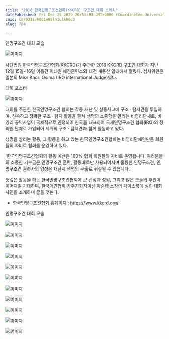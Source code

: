 ```yaml
---
title: "2018 한국인명구조견협회(KKCRD) 구조견 대회 스케치"
datePublished: Fri Dec 25 2020 20:53:03 GMT+0000 (Coordinated Universal Time)
cuid: cm7031ivh001e08l41ulkh6d3
slug: 784

---
```



인명구조견 대회 모습

![이미지](https://cdn.hashnode.com/res/hashnode/image/upload/v1739254170423/06950437-9c88-445e-98b7-49c259cac8ec.jpeg)

사단법인 한국인명구조견협회(KKCRD)가 주관한 2018 KKCRD 구조견 대회가 지난 12월 15일~16일 이틀간 이태원 애견훈련소와 대전 계룡산 일대에서 열렸다. 심사위원은 일본의 Miss Kaori Osima (IRO international Judge)였다.

대회 포스터

![이미지](https://cdn.hashnode.com/res/hashnode/image/upload/v1739254172770/9c44e8b6-edc1-49d7-a374-da1507efb557.jpeg)

대회를 주관한 한국인명구조견 협회는 각종 재난 및 실종사고에 구조 · 탐지견을 투입하여, 신속하고 정확한 구조 · 탐지 활동을 펼쳐 생명의 소중함을 알리는 비영리단체로, 비영리 공익사업이 국제적으로 인정되어 한국을 대표하여 국제인명구조견 협회(IRO)의 정회원 단체로 가입되어 세계의 구조 · 탐지견과 함께 활동하고 있다.

생명을 살리는 활동, 그 활동을 하고 있는 한국인명구조견협회는 비영리단체인만큼 회원들의 자비로 협회를 운영하고 있다.

'한국인명구조견협회의 활동 예산은 100% 협회 회원들의 자비로 운영됩니다. 여러분들의 소중한 기부금은 인명구조견 훈련, 활동비로만 사용되어지며 훌륭한 인명구조견, 인명구조견 훈련사의 양성은 재난시 생명의 구출로 귀결될 수 있습니다.'

뜻깊은 활동을 하는 한국인명구조견협회에 큰 관심과 성원, 그리고 많은 분들의 후원이 이어지길 기대하며, 한국애견협회 경주지회장이신 박순태 소장의 페이스북에 실린 대회 사진을 소개하며 글을 맺는다.

- 한국인명구조견협회 홈페이지 : https://www.kkcrd.org/

인명구조견 대회 모습

![이미지](https://cdn.hashnode.com/res/hashnode/image/upload/v1739254175315/a484fd7b-1f56-4798-9750-58dfd76ab000.jpeg)

![이미지](https://cdn.hashnode.com/res/hashnode/image/upload/v1739254177512/83d31f25-ff9c-4fa4-8088-657dafa5007e.jpeg)

![이미지](https://cdn.hashnode.com/res/hashnode/image/upload/v1739254179774/98935e6e-46b2-4215-87b2-23eae4ac4698.jpeg)

![이미지](https://cdn.hashnode.com/res/hashnode/image/upload/v1739254181616/1bfbaec0-3c18-4cb0-88d8-2f3ad26b12c5.jpeg)

![이미지](https://cdn.hashnode.com/res/hashnode/image/upload/v1739254183224/ee72cf1e-aced-4126-9df5-3adc7c41e036.jpeg)

![이미지](https://cdn.hashnode.com/res/hashnode/image/upload/v1739254185094/b519e885-9d41-4624-ab64-9081558997b9.jpeg)

![이미지](https://cdn.hashnode.com/res/hashnode/image/upload/v1739254187038/f330c6a3-b213-4070-a1f7-789dd5916cee.jpeg)

![이미지](https://cdn.hashnode.com/res/hashnode/image/upload/v1739254189085/3e218c27-42ef-4c94-9c9d-720e2f22d43a.jpeg)

![이미지](https://cdn.hashnode.com/res/hashnode/image/upload/v1739254191010/6273cea8-b976-48e6-b419-4c8db8f4f61b.jpeg)

![이미지](https://cdn.hashnode.com/res/hashnode/image/upload/v1739254193157/d9d06551-716c-4f11-a6f7-24c78828a150.jpeg)

![이미지](https://cdn.hashnode.com/res/hashnode/image/upload/v1739254195052/842e0c28-11e3-4914-9da7-f9209ff45930.jpeg)
